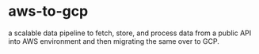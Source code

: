 # aws-to-gcp
a scalable data pipeline to fetch, store, and process data from a public API into AWS environment and then migrating the same over to GCP.
